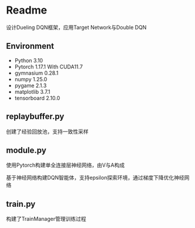 # Readme

设计Dueling DQN框架，应用Target Network与Double DQN

## Environment

- Python 3.10
- Pytorch 1.17.1 With CUDA11.7
- gymnasium 0.28.1
- numpy 1.25.0
- pygame 2.1.3
- matplotlib 3.7.1
- tensorboard 2.10.0

## replaybuffer.py

创建了经验回放池，支持一致性采样

## module.py

使用Pytorch构建单全连接层神经网络，由V与A构成

基于神经网络构建DQN智能体，支持epsilon探索环境，通过梯度下降优化神经网络

## train.py

构建了TrainManager管理训练过程